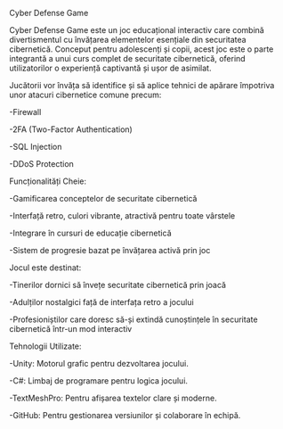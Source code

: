 Cyber Defense Game

Cyber Defense Game este un joc educațional interactiv care combină divertismentul cu învățarea elementelor esențiale din securitatea cibernetică. Conceput pentru adolescenți și copii, acest joc este o parte integrantă a unui curs complet de securitate cibernetică, oferind utilizatorilor o experiență captivantă și ușor de asimilat.

Jucătorii vor învăța să identifice și să aplice tehnici de apărare împotriva unor atacuri cibernetice comune precum:

-Firewall

-2FA (Two-Factor Authentication)

-SQL Injection

-DDoS Protection

Funcționalități Cheie:

-Gamificarea conceptelor de securitate cibernetică

-Interfață retro, culori vibrante, atractivă pentru toate vârstele

-Integrare în cursuri de educație cibernetică

-Sistem de progresie bazat pe învățarea activă prin joc


Jocul este destinat:

-Tinerilor dornici să învețe securitate cibernetică prin joacă

-Adulților nostalgici față de interfața retro a jocului

-Profesioniștilor care doresc să-și extindă cunoștințele în securitate cibernetică într-un mod interactiv

Tehnologii Utilizate:

-Unity: Motorul grafic pentru dezvoltarea jocului.

-C#: Limbaj de programare pentru logica jocului.

-TextMeshPro: Pentru afișarea textelor clare și moderne.

-GitHub: Pentru gestionarea versiunilor și colaborare în echipă.
